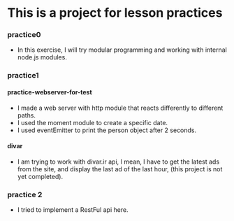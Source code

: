 # This is a project for lesson practices

### practice0
* In this exercise, I will try modular programming and working with internal node.js modules.

### practice1
#### practice-webserver-for-test
* I made a web server with http module that reacts differently to different paths.
* I used the moment module to create a specific date.
* I used eventEmitter to print the person object after 2 seconds.
#### divar
* I am trying to work with divar.ir api, I mean, I have to get the latest ads from the site, and display the last ad of the last hour, (this project is not yet completed).

### practice 2
* I tried to implement a RestFul api here.
